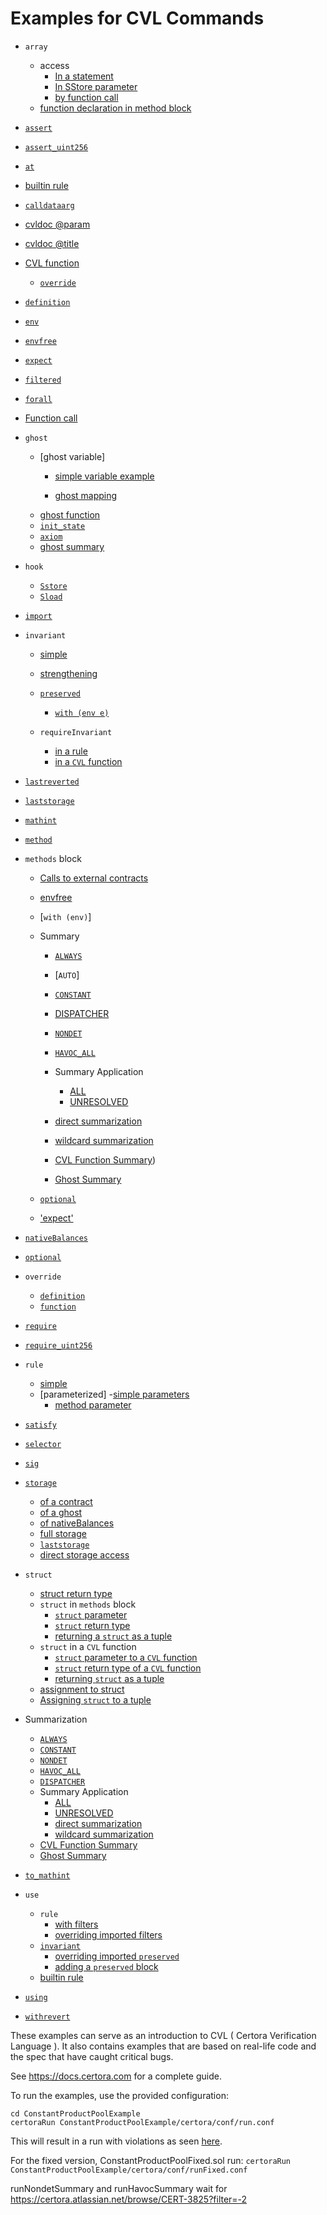 # Examples for CVL Commands

- `array`
   - access
      - [In a statement](https://github.com/Certora/Examples/blob/master/CVLByExample/Structs/BankAccounts/certora/specs/structs.spec#L88)
      - [In SStore parameter](https://github.com/Certora/Examples/blob/master/CVLByExample/Structs/BankAccounts/certora/specs/structs.spec#L146)
      - [by function call](https://github.com/Certora/Examples/blob/master/CVLByExample/Structs/BankAccounts/certora/specs/structs.spec#L77)
   - [function declaration in method block](https://github.com/Certora/Examples/blob/master/CVLByExample/Structs/BankAccounts/certora/specs/structs.spec#L21)
- [`assert`](https://github.com/Certora/Examples/blob/master/DEFI/ConstantProductPool/certora/spec/ConstantProductPool.spec#L75)

- [`assert_uint256`](https://github.com/Certora/Examples/blob/master/DEFI/ERC20/certora/specs/ERC20Fixed.spec#L180)

- [`at`](https://github.com/Certora/Examples/blob/master/CVLByExample/Storage/certora/specs/storage.spec#L113)

- [builtin rule](https://github.com/Certora/Examples/blob/master/CVLByExample/Reentrancy/certora/spec/ReadOnlyReentrancy.spec#L1)

- [`calldataarg`](https://github.com/Certora/Examples/blob/master/DEFI/ERC20/certora/specs/ERC20Fixed.spec#L83)

- [cvldoc @param](https://github.com/Certora/Examples/blob/master/CVLByExample/Structs/BankAccounts/certora/specs/structs.spec#L44)
- [cvldoc @title](https://github.com/Certora/Examples/blob/master/CVLByExample/NativeBalances/certora/specs/Auction.spec#L11)

- [CVL function](https://github.com/Certora/Examples/blob/master/DEFI/LiquidityPool/certora/specs/pool.spec#L24)
    - [`override`](https://github.com/Certora/Examples/blob/master/CVLByExample/Import/certora/specs/sub.spec#L38)

- [`definition`](https://github.com/Certora/Examples/blob/master/CVLByExample/Import/certora/specs/base.spec#L22)

- [`env`](https://github.com/Certora/Examples/blob/master/DEFI/ERC20/certora/specs/ERC20Fixed.spec#L20)

- [`envfree`](https://github.com/Certora/Examples/blob/master/DEFI/ERC20/certora/specs/ERC20Fixed.spec#L8)

- [`expect`](https://github.com/Certora/Examples/blob/master/CVLByExample/Summarization/MultiContract/certora/specs/FunctionSummary.spec#L11)

- [`filtered`](https://github.com/Certora/Examples/blob/master/CVLByExample/Reentrancy/certora/spec/Reentrancy.spec#L29)

- [`forall`](https://github.com/Certora/Examples/blob/master/CVLByExample/QuantifierExamples/DoublyLinkedList/certora/spec/dll-linkedcorrectly.spec#L13)

- [Function call](https://github.com/Certora/Examples/blob/master/DEFI/ERC20/certora/specs/ERC20Fixed.spec#L123)

- `ghost`
   - [ghost variable]
      - [simple variable example](https://github.com/Certora/Examples/blob/master/DEFI/ERC20/certora/specs/ERC20Full.spec#L72)

      - [ghost mapping](https://github.com/Certora/Examples/blob/master/CVLByExample/Structs/BankAccounts/certora/specs/structs.spec#L118)
   - [ghost function](https://github.com/Certora/Examples/blob/master/CVLByExample/QuantifierExamples/DoublyLinkedList/certora/spec/dll-linkedcorrectly.spec#L24)
   - [`init_state`](https://github.com/Certora/Examples/blob/master/DEFI/ConstantProductPool/certora/spec/ConstantProductPool.spec#L219)
   - [`axiom`](https://github.com/Certora/Examples/blob/master/CVLByExample/Structs/BankAccounts/certora/specs/structs.spec#L120)
   - [ghost summary](https://github.com/Certora/Examples/blob/master/CVLByExample/Summarization/GhostSummary/GhostMapping/certora/specs/WithGhostSummary.spec#L4)

- `hook`
   - [`Sstore`](https://github.com/Certora/Examples/blob/master/DEFI/ERC20/certora/specs/ERC20Full.spec#L88)
   - [`Sload`](https://github.com/Certora/Examples/blob/master/DEFI/ERC20/certora/specs/ERC20Full.spec#L84)

- [`import`](https://github.com/Certora/Examples/blob/master/CVLByExample/Import/certora/specs/sub.spec#L1)

- `invariant`
   - [simple](https://github.com/Certora/Examples/blob/14668d39a6ddc67af349bc5b82f73db73349ef18/CVLByExample/BallGame/certora/specs/BallGameCorrect.spec#L7)
    - [strengthening](https://github.com/Certora/Examples/blob/14668d39a6ddc67af349bc5b82f73db73349ef18/CVLByExample/BallGame/certora/specs/BallGameCorrect.spec#L7)
    - [`preserved`](https://github.com/Certora/Examples/blob/14668d39a6ddc67af349bc5b82f73db73349ef18/CVLByExample/ERC20/certora/specs/ERC20.spec#L128)
      - [`with (env e)`](https://github.com/Certora/Examples/blob/14668d39a6ddc67af349bc5b82f73db73349ef18/CVLByExample/ERC20/certora/specs/ERC20.spec#L128)

    - `requireInvariant`
        - [in a rule](https://github.com/Certora/Examples/blob/14668d39a6ddc67af349bc5b82f73db73349ef18/CVLByExample/ConstantProductPool/certora/spec/ConstantProductPool.spec#L178)
        - [in a `CVL` function](https://github.com/Certora/Examples/blob/14668d39a6ddc67af349bc5b82f73db73349ef18/CVLByExample/LiquidityPool/certora/specs/pool.spec#L27)

- [`lastreverted`](https://github.com/Certora/Examples/blob/14668d39a6ddc67af349bc5b82f73db73349ef18/CVLByExample/ERC20/certora/specs/ERC20.spec#L49)

- [`laststorage`](https://github.com/Certora/Examples/blob/14668d39a6ddc67af349bc5b82f73db73349ef18/CVLByExample/storage/certora/specs/storage.spec#L28)

- [`mathint`](https://github.com/Certora/Examples/blob/14668d39a6ddc67af349bc5b82f73db73349ef18/CVLByExample/ERC20/certora/specs/ERC20Fixed.spec#L23C5-L23C12)

- [`method`](https://github.com/Certora/Examples/blob/14668d39a6ddc67af349bc5b82f73db73349ef18/CVLByExample/ERC20/certora/specs/ERC20Fixed.spec#L83)

- `methods` block 
    - [Calls to external contracts](https://github.com/Certora/Examples/blob/14668d39a6ddc67af349bc5b82f73db73349ef18/CVLByExample/ConstantProductPool/certora/spec/ConstantProductPool.spec#L29)
    - [envfree](https://github.com/Certora/Examples/blob/14668d39a6ddc67af349bc5b82f73db73349ef18/CVLByExample/ConstantProductPool/certora/spec/ConstantProductPool.spec#L19C50-L19C57)
    - [`with (env)`]
    - Summary
        - [`ALWAYS`](https://github.com/Certora/Examples/blob/8d58ba44af0b22cc8f7703542c248cd225d26ccc/CVLByExample/function-summary/multi-contract/certora/specs/spec_with_summary.spec#L22)
        - [`AUTO`]
        - [`CONSTANT`](https://github.com/Certora/Examples/blob/8136b977cfe2fbf8e9e7ab0d74896cc62403fdb8/CVLByExample/function-summary/simple/certora/specs/ConstantVSNondet.spec#L5)
        - [DISPATCHER](https://github.com/Certora/Examples/blob/631ba01b47f126dad8d1c067dd2277fb58bf616b/CVLByExample/ConstantProductPool/certora/spec/ConstantProductPool.spec#L36C4-L36C4)

        - [`NONDET`](https://github.com/Certora/Examples/blob/bf3255766c28068eea2d0513edb8daca7bcaa206/CVLByExample/function-summary/with-side-effects/certora/specs/HavocAllVSNondet.spec#L5)
        - [`HAVOC_ALL`](https://github.com/Certora/Examples/blob/bf3255766c28068eea2d0513edb8daca7bcaa206/CVLByExample/function-summary/with-side-effects/certora/specs/HavocAllVSNondet.spec#L3)
        - Summary Application
            - [ALL](https://github.com/Certora/Examples/blob/8d58ba44af0b22cc8f7703542c248cd225d26ccc/CVLByExample/function-summary/multi-contract/certora/specs/spec_with_summary.spec#L23)
            - [UNRESOLVED](https://github.com/Certora/Examples/blob/752bb111907f7aa538c81672aa960d932ffca1f5/CVLByExample/function-summary/Library/DirectSummary/certora/specs/AllDirect.spec#L27)
        - [direct summarization](https://github.com/Certora/Examples/blob/752bb111907f7aa538c81672aa960d932ffca1f5/CVLByExample/function-summary/Library/DirectSummary/certora/specs/AllDirect.spec#L6)
        - [wildcard summarization](https://github.com/Certora/Examples/blob/752bb111907f7aa538c81672aa960d932ffca1f5/CVLByExample/function-summary/Library/DirectSummary/certora/specs/AllDirect.spec#L27)
        - [CVL Function Summary](https://github.com/Certora/Examples/blob/bf3255766c28068eea2d0513edb8daca7bcaa206/CVLByExample/function-summary/multi-contract/certora/specs/spec_with_summary.spec#L6))
        - [Ghost Summary](https://github.com/Certora/Examples/blob/7a13d19cb450effac1b937115ca7b20c23f1ab74/CVLByExample/function-summary/ghost-summary/certora/specs/WithGhostSummary.spec#L3)
        
    - [`optional`](https://github.com/Certora/Examples/blob/2b5dabe83d8fae7292ce7c2b59e89a24fd2bcbdc/CVLByExample/optional/certora/specs/Base.spec#L5)
    - ['expect'](https://github.com/Certora/Examples/blob/bf3255766c28068eea2d0513edb8daca7bcaa206/CVLByExample/function-summary/multi-contract/certora/specs/spec_with_summary.spec#L6)

- [`nativeBalances`](https://github.com/Certora/Examples/blob/14668d39a6ddc67af349bc5b82f73db73349ef18/CVLByExample/NativeBalances/certora/specs/Auction.spec#L24)

- [`optional`](https://github.com/Certora/Examples/blob/2b5dabe83d8fae7292ce7c2b59e89a24fd2bcbdc/CVLByExample/optional/certora/specs/Base.spec#L5)
- `override`
   - [`definition`](https://github.com/Certora/Examples/blob/be09cf32c55e39f5f5aa8cba1431f9e519b52365/CVLByExample/import/certora/specs/sub.spec#L36)
   - [`function`](https://github.com/Certora/Examples/blob/be09cf32c55e39f5f5aa8cba1431f9e519b52365/CVLByExample/import/certora/specs/sub.spec#L38)

- [`require`](https://github.com/Certora/Examples/blob/14668d39a6ddc67af349bc5b82f73db73349ef18/CVLByExample/ConstantProductPool/certora/spec/ConstantProductPool.spec#L44)

- [`require_uint256`](https://github.com/Certora/Examples/blob/14668d39a6ddc67af349bc5b82f73db73349ef18/CVLByExample/ERC20/certora/specs/ERC20.spec#L166)

- `rule`
   - [simple](https://github.com/Certora/Examples/blob/14668d39a6ddc67af349bc5b82f73db73349ef18/CVLByExample/LiquidityPool/certora/specs/pool.spec#L54)
   - [parameterized]
      -[simple parameters](https://github.com/Certora/Examples/blob/14668d39a6ddc67af349bc5b82f73db73349ef18/CVLByExample/LiquidityPool/certora/specs/pool.spec#L24)
      - [method parameter](https://github.com/Certora/Examples/blob/14668d39a6ddc67af349bc5b82f73db73349ef18/CVLByExample/structs/BankAccounts/certora/specs/Bank.spec#L94)

- [`satisfy`](https://github.com/Certora/Examples/blob/14668d39a6ddc67af349bc5b82f73db73349ef18/CVLByExample/ConstantProductPool/certora/spec/ConstantProductPool.spec#L243)

- [`selector`](https://github.com/Certora/Examples/blob/14668d39a6ddc67af349bc5b82f73db73349ef18/CVLByExample/ERC20/certora/specs/ERC20Fixed.spec#L92)

- [`sig`](https://github.com/Certora/Examples/blob/14668d39a6ddc67af349bc5b82f73db73349ef18/CVLByExample/ERC20/certora/specs/ERC20Fixed.spec#L92)

- [`storage`](https://github.com/Certora/Examples/blob/14668d39a6ddc67af349bc5b82f73db73349ef18/CVLByExample/storage/certora/specs/storage.spec#L28)
    - [of a contract](https://github.com/Certora/Examples/blob/14668d39a6ddc67af349bc5b82f73db73349ef18/CVLByExample/storage/certora/specs/storage.spec#L87)
    - [of a ghost](https://github.com/Certora/Examples/blob/14668d39a6ddc67af349bc5b82f73db73349ef18/CVLByExample/storage/certora/specs/storage.spec#L149)
    - [of nativeBalances](https://github.com/Certora/Examples/blob/14668d39a6ddc67af349bc5b82f73db73349ef18/CVLByExample/storage/certora/specs/storage.spec#L117)
    - [full storage](https://github.com/Certora/Examples/blob/14668d39a6ddc67af349bc5b82f73db73349ef18/CVLByExample/storage/certora/specs/storage.spec#L107)
    - [`laststorage`](https://github.com/Certora/Examples/blob/14668d39a6ddc67af349bc5b82f73db73349ef18/CVLByExample/storage/certora/specs/storage.spec#L28)
    - [direct storage access](https://github.com/Certora/Examples/blob/e28367462ee52f31e5ac84bad7fa26cf6b808cdc/CVLByExample/structs/BankAccounts/certora/specs/Bank.spec#L48)

- `struct`
   - [struct return type](https://github.com/Certora/Examples/blob/14668d39a6ddc67af349bc5b82f73db73349ef18/CVLByExample/structs/BankAccounts/certora/specs/Bank.spec#L46)
   - `struct` in `methods` block
      - [`struct` parameter](https://github.com/Certora/Examples/blob/14668d39a6ddc67af349bc5b82f73db73349ef18/CVLByExample/structs/BankAccounts/certora/specs/Bank.spec#L22)
      - [`struct` return type](https://github.com/Certora/Examples/blob/14668d39a6ddc67af349bc5b82f73db73349ef18/CVLByExample/structs/BankAccounts/certora/specs/Bank.spec#L18)
      - [returning a `struct` as a tuple](https://github.com/Certora/Examples/blob/14668d39a6ddc67af349bc5b82f73db73349ef18/CVLByExample/structs/BankAccounts/certora/specs/Bank.spec#L20)
   - `struct` in a `CVL` function
      - [`struct` parameter to a `CVL` function](https://github.com/Certora/Examples/blob/14668d39a6ddc67af349bc5b82f73db73349ef18/CVLByExample/structs/BankAccounts/certora/specs/Bank.spec#L35)
      - [`struct` return type of a `CVL` function](https://github.com/Certora/Examples/blob/14668d39a6ddc67af349bc5b82f73db73349ef18/CVLByExample/structs/BankAccounts/certora/specs/Bank.spec#L46)
      - [returning `struct` as a tuple](https://github.com/Certora/Examples/blob/14668d39a6ddc67af349bc5b82f73db73349ef18/CVLByExample/structs/BankAccounts/certora/specs/Bank.spec#L52)
   - [assignment to struct](https://github.com/Certora/Examples/blob/14668d39a6ddc67af349bc5b82f73db73349ef18/CVLByExample/structs/BankAccounts/certora/specs/Bank.spec#L97)
   - [Assigning `struct` to a tuple](https://github.com/Certora/Examples/blob/14668d39a6ddc67af349bc5b82f73db73349ef18/CVLByExample/structs/BankAccounts/certora/specs/Bank.spec#L76)

- Summarization
   - [`ALWAYS`](https://github.com/Certora/Examples/blob/8d58ba44af0b22cc8f7703542c248cd225d26ccc/CVLByExample/function-summary/multi-contract/certora/specs/spec_with_summary.spec#L22) 
   - [`CONSTANT`](https://github.com/Certora/Examples/blob/8136b977cfe2fbf8e9e7ab0d74896cc62403fdb8/CVLByExample/function-summary/simple/certora/specs/ConstantVSNondet.spec#L5)
   - [`NONDET`](https://github.com/Certora/Examples/blob/bf3255766c28068eea2d0513edb8daca7bcaa206/CVLByExample/function-summary/with-side-effects/certora/specs/HavocAllVSNondet.spec#L5)
   - [`HAVOC_ALL`](https://github.com/Certora/Examples/blob/8d58ba44af0b22cc8f7703542c248cd225d26ccc/CVLByExample/function-summary/with-side-effects/certora/specs/HavocAllVSNondet.spec#L3)
   - [`DISPATCHER`](https://github.com/Certora/Examples/blob/631ba01b47f126dad8d1c067dd2277fb58bf616b/CVLByExample/ConstantProductPool/certora/spec/ConstantProductPool.spec#L36C4-L36C4)
   - Summary Application
      - [ALL](https://github.com/Certora/Examples/blob/8d58ba44af0b22cc8f7703542c248cd225d26ccc/CVLByExample/function-summary/multi-contract/certora/specs/spec_with_summary.spec#L23)
      - [UNRESOLVED](https://github.com/Certora/Examples/blob/752bb111907f7aa538c81672aa960d932ffca1f5/CVLByExample/function-summary/Library/DirectSummary/certora/specs/AllDirect.spec#L27)
      - [direct summarization](https://github.com/Certora/Examples/blob/752bb111907f7aa538c81672aa960d932ffca1f5/CVLByExample/function-summary/Library/DirectSummary/certora/specs/AllDirect.spec#L6)
      - [wildcard summarization](https://github.com/Certora/Examples/blob/752bb111907f7aa538c81672aa960d932ffca1f5/CVLByExample/function-summary/Library/DirectSummary/certora/specs/AllDirect.spec#L27)
   - [CVL Function Summary](https://github.com/Certora/Examples/blob/8d58ba44af0b22cc8f7703542c248cd225d26ccc/CVLByExample/function-summary/multi-contract/certora/specs/spec_with_summary.spec#L6)
   - [Ghost Summary](https://github.com/Certora/Examples/blob/7a13d19cb450effac1b937115ca7b20c23f1ab74/CVLByExample/function-summary/ghost-summary/certora/specs/WithGhostSummary.spec#L3)


- [`to_mathint`](https://github.com/Certora/Examples/blob/14668d39a6ddc67af349bc5b82f73db73349ef18/CVLByExample/ConstantProductPool/certora/spec/ConstantProductPool.spec#L45C66-L45C76)

- `use`
   - `rule`
      - [with filters](https://github.com/Certora/Examples/blob/be09cf32c55e39f5f5aa8cba1431f9e519b52365/CVLByExample/import/certora/specs/sub.spec#L3)
      - [overriding imported filters](https://github.com/Certora/Examples/blob/be09cf32c55e39f5f5aa8cba1431f9e519b52365/CVLByExample/import/certora/specs/sub.spec#L3)
   - [`invariant`](https://github.com/Certora/Examples/blob/be09cf32c55e39f5f5aa8cba1431f9e519b52365/CVLByExample/import/certora/specs/sub.spec#L8)
      - [overriding imported `preserved`](https://github.com/Certora/Examples/blob/be09cf32c55e39f5f5aa8cba1431f9e519b52365/CVLByExample/import/certora/specs/sub.spec#L10)
      - [adding a `preserved` block](https://github.com/Certora/Examples/blob/be09cf32c55e39f5f5aa8cba1431f9e519b52365/CVLByExample/import/certora/specs/sub.spec#L14)
   - [builtin rule](https://github.com/Certora/Examples/blob/14668d39a6ddc67af349bc5b82f73db73349ef18/CVLByExample/ReadOnlyReentrancy/certora/spec/ReadOnlyReentrancy.spec#L1)

- [`using`](https://github.com/Certora/Examples/blob/14668d39a6ddc67af349bc5b82f73db73349ef18/CVLByExample/LiquidityPool/certora/specs/pool_link.spec#L14)

- [`withrevert`](https://github.com/Certora/Examples/blob/14668d39a6ddc67af349bc5b82f73db73349ef18/CVLByExample/storage/certora/specs/storage.spec#L45C19-L45C19)


These examples can serve as an introduction to CVL ( Certora Verification Language ).
It also contains examples that are based on real-life code and the spec that have caught critical bugs.

See https://docs.certora.com for a complete guide. 


To run the examples, use the provided configuration: 
```
cd ConstantProductPoolExample 
certoraRun ConstantProductPoolExample/certora/conf/run.conf 
```

This will result in a run with violations as seen [here](https://prover.certora.com/output/40726/b2c63e002e864e9d94b6ee03bf49cef0?anonymousKey=b8b428b78410796d656109f8f2b6436202e139f5).

For the fixed version, ConstantProductPoolFixed.sol run:
```certoraRun ConstantProductPoolExample/certora/conf/runFixed.conf```

runNondetSummary and runHavocSummary wait for https://certora.atlassian.net/browse/CERT-3825?filter=-2
